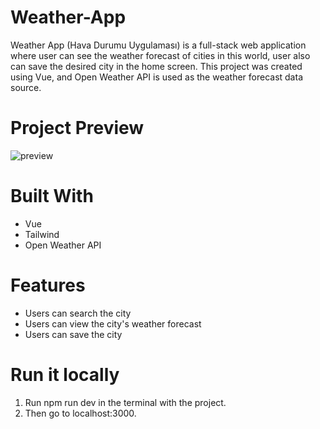 # Weather-App
Weather App (Hava Durumu Uygulaması) is a full-stack web application where user can see the weather forecast of cities in this world, user also can save the desired city in the home screen. This project was created using Vue, and Open Weather API is used as the weather forecast data source.

# Project Preview
![preview](https://github.com/serhatyildiz1/Weather-App/assets/79581764/dfd16adb-02c3-4ba1-ad62-19d9855caa80)

# Built With
- Vue
- Tailwind
- Open Weather API

# Features
- Users can search the city
- Users can view the city's weather forecast
- Users can save the city

# Run it locally
1. Run npm run dev in the terminal with the project.
2. Then go to localhost:3000.
